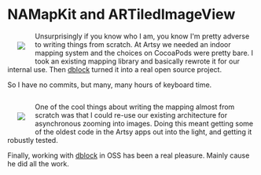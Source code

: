 # NAMapKit and ARTiledImageView

<a style ="float:left; padding:20px;" href = "https://github.com/neilang/NAMapKit"><img src="https://github.com/neilang/NAMapKit/raw/master/Demo/Screenshots/namapkit.gif"></a>

Unsurprisingly if you know who I am, you know I'm pretty adverse to writing things from scratch. At Artsy we needed an indoor mapping system and the choices on CocoaPods were pretty bare. I took an existing mapping library and basically rewrote it for our internal use. Then [dblock](http://code.dblock.org) turned it into a real open source project.

So I have no commits, but many, many hours of keyboard time.

<div style="clear:both;"></div>

<a style ="float:left; padding:20px;" href = "https://github.com/dblock/ARTiledImageView"><img src="https://github.com/dblock/ARTiledImageView/raw/master/Screenshots/goya3.gif"></a>

One of the cool things about writing the mapping almost from scratch was that I could re-use our existing architecture for asynchronous zooming into images. Doing this meant getting some of the oldest code in the Artsy apps out into the light, and getting it robustly tested.

Finally, working with [dblock](http://code.dblock.org) in OSS has been a real pleasure. Mainly cause he did all the work.
